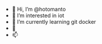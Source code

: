 - 👋 Hi, I’m @hotomanto
- 👀 I’m interested in iot
- 🌱 I’m currently learning git docker 
- 💞️ 
- 📫 

<!---
ceci est un test

--->
